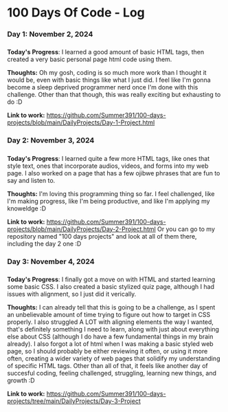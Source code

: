 # 100 Days Of Code - Log

### Day 1: November 2, 2024
##### 

**Today's Progress**: I learned a good amount of basic HTML tags, then created a very basic personal page html code using them.

**Thoughts:** Oh my gosh, coding is so much more work than I thought it would be, even with basic things like what I just did. I feel like I'm gonna become a sleep deprived programmer nerd once I'm done with this challenge. Other than that though, this was really exciting but exhausting to do :D

**Link to work:** https://github.com/Summer391/100-days-projects/blob/main/DailyProjects/Day-1-Project.html



### Day 2: November 3, 2024
##### 

**Today's Progress**: I learned quite a few more HTML tags, like ones that style text, ones that incorporate audios, videos, and forms into my web page. I also worked on a page that has a few ojibwe phrases that are fun to say and listen to. 

**Thoughts:** I'm loving this programming thing so far. I feel challenged, like I'm making progress, like I'm being productive, and like I'm applying my knoweldge :D

**Link to work:** https://github.com/Summer391/100-days-projects/blob/main/DailyProjects/Day-2-Project.html Or you can go to my repository named "100 days projects" and look at all of them there, including the day 2 one :D



### Day 3: November 4, 2024
#####

**Today's Progress**: I finally got a move on with HTML and started learning some basic CSS. I also created a basic stylized quiz page, although I had issues with alignment, so I just did it verically.

**Thoughts:** I can already tell that this is going to be a challenge, as I spent an unbelievable amount of time trying to figure out how to target in CSS properly. I also struggled A LOT with aligning elements the way I wanted, that's definitely something I need to learn, along with just about everything else about CSS (although I do have a few fundamental things in my brain already). I also forgot a lot of html when I was making a basic styled web page, so I should probably be either reviewing it often, or using it more often, creating a wider variety of web pages that solidify my understanding of specific HTML tags. Other than all of that, it feels like another day of succesful coding, feeling challenged, struggling, learning new things, and growth :D

**Link to work:** https://github.com/Summer391/100-days-projects/tree/main/DailyProjects/Day-3-Project
